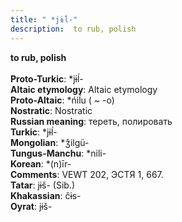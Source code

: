 ```yaml
---
title: " *jɨĺ-"
description:  to rub, polish
---
```

<strong> to rub, polish</strong><br><br>
<strong>Proto-Turkic</strong>:  *jɨĺ-<br>
<strong>Altaic etymology</strong>:  Altaic etymology<br>
<strong> Proto-Altaic</strong>:  *ńiĺu ( ~ -o)<br>
<strong>Nostratic</strong>:  Nostratic<br>
<strong>Russian meaning</strong>:  тереть, полировать<br>
<strong>Turkic</strong>:  *jɨĺ-<br>
<strong>Mongolian</strong>:  *ǯilgü-<br>
<strong>Tungus-Manchu</strong>:  *nili-<br>
<strong>Korean</strong>:  *(n)īr-<br>
<strong>Comments</strong>:  VEWT 202, ЭСТЯ 1, 667.<br>
<strong>Tatar</strong>:  jɨš- (Sib.)<br>
<strong>Khakassian</strong>:  čɨs-<br>
<strong>Oyrat</strong>:  jɨš-<br>


